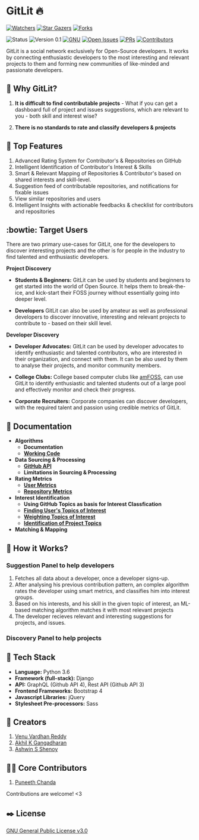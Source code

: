 # GitLit :fire:
[![Watchers][watchers-badge]][watchers]
[![Star Gazers][stars-badge]][stargazers]
[![Forks][forks-badge]][forks]

![Status](https://img.shields.io/badge/Status-Under_Development-Red.svg) 
![Version 0.1](https://img.shields.io/badge/Version-0.1_(Alpha)-green.svg) 
[![GNU][license-badge]][license]
[![Open Issues][issues-badge]][issues]
[![PRs][pr-badge]][prs]
[![Contributors][contributors-badge]][contributors]


GitLit is a social network exclusively for Open-Source developers. It works by connecting enthusiastic developers to the most interesting and relevant projects to them and forming new communities of like-minded and passionate developers.   

## :thinking: Why GitLit? 

1. **It is difficult to find contributable projects** - What if you can get a dashboard full of project and issues suggestions, which are relevant to you - both skill and interest wise?

2. **There is no standards to rate and classify developers & projects** 

## :star2: Top Features
1. Advanced Rating System for Contributor's & Repositories on GitHub
2. Intelligent Identification of Contributor's Interest & Skills
3. Smart & Relevant Mapping of Repositories & Contributor's based on shared interests and skill-level. 
4. Suggestion feed of contributable repositories, and notifications for fixable issues
5. View similar repositories and users
6. Intelligent Insights with actionable feedbacks & checklist for contributors and repositories

## :bowtie: Target Users  
There are two primary use-cases for GitLit, one for the developers to discover interesting projects and the other is for 
people in the industry to find talented and enthusiastic developers. 

**Project Discovery**

* **Students & Beginners:** GitLit can be used by students and beginners to get started into the world of Open Source.
It helps them to break-the-ice, and kick-start their FOSS journey without essentially going into deeper level.

* **Developers** GitLit can also be used by amateur as well as professional developers to discover innovative, interesting
and relevant projects to contribute to - based on their skill level.

**Developer Discovery**

* **Developer Advocates:** GitLit can be used by developer advocates to identify enthusiastic and talented 
contributors, who are interested in their organization, and connect with them. It can be also used by them to analyse 
their projects, and monitor community members. 

* **College Clubs:** College based computer clubs like [amFOSS](http://amfoss.in/), can use GitLit to identify enthusiastic and talented 
 students out of a large pool and effectively monitor and check their progress.
 
 * **Corporate Recruiters:** Corporate companies can discover developers, with the required talent and passion using
 credible metrics of GitLit. 

## :bookmark_tabs: Documentation
* **Algorithms**
  * **Documentation**
  * [**Working Code**](/algorithms/README.MD) 
* **Data Sourcing & Processing**
  * [**GitHub API**](https://github.com/teamdeadlock/GitLit/wiki/GitHub-API)
  * **Limitations in Sourcing & Processing**
* **Rating Metrics**
  * [**User Metrics**](https://github.com/teamdeadlock/GitLit/wiki/Metrics:-Repository-Metrics)
  * [**Repository Metrics**](https://github.com/teamdeadlock/GitLit/wiki/Metrics:-Repository-Metrics)
* **Interest Identification**
  * **Using GitHub Topics as basis for Interest Classfication**
  * [**Finding User's Topics of Interest**](https://github.com/teamdeadlock/GitLit/wiki/Topics:-Identifying-Project-Topics)
  * [**Weighting Topics of Interest**](https://github.com/teamdeadlock/GitLit/wiki/Topics:-Weighting-Topics-of-Interest)
  * [**Identification of Project Topics**](https://github.com/teamdeadlock/GitLit/wiki/Topics:-Identifying-Project-Topics)
* **Matching & Mapping**

## :electric_plug: How it Works?  

### Suggestion Panel to help developers
1. Fetches all data about a developer, once a developer signs-up.
2. After analysing his previous contribution pattern, an complex algorithm rates the developer using smart metrics, and classifies him into interest groups.
3. Based on his interests, and his skill in the given topic of interest, an ML-based matching algorithm matches it with most relevant projects
4. The developer recieves relevant and interesting suggestions for projects, and issues.  

### Discovery Panel to help projects


## :nut_and_bolt: Tech Stack  

* **Language:** Python 3.6
* **Framework (full-stack):** Django
* **API:** GraphQL (Github API 4), Rest API (Github API 3)
* **Frontend Frameworks:** Bootstrap 4
* **Javascript Libraries:** jQuery
* **Stylesheet Pre-processors:** Sass 


##  :busts_in_silhouette: Creators

1. [Venu Vardhan Reddy](https://github.com/vchrombie)
2. [Akhil K Gangadharan](https://github.com/akhilam512)
3. [Ashwin S Shenoy](https://github.com/aswinshenoy)

## :man_technologist: Core Contributors

1. [Puneeth Chanda](https://github.com/puneeth2001)


Contributions are welcome! <3

## :black_nib: License 
[GNU General Public License v3.0](/LICENSE)

[contributors-badge]:https://img.shields.io/github/contributors/amfoss/gitlit.svg
[contributors]: https://github.com/amfoss/GitLit/graphs/contributors
[watchers-badge]:https://img.shields.io/github/watchers/amfoss/gitlit.svg?style=social
[watchers]: https://github.com/amfoss/GitLit/watchers
[stars-badge]:https://img.shields.io/github/stars/amfoss/gitlit.svg?style=social
[stargazers]:https://github.com/amfoss/GitLit/stargazers
[forks-badge]: https://img.shields.io/github/forks/amfoss/gitlit.svg?style=social
[forks]: https://github.com/amfoss/GitLit/network/members
[license-badge]: https://img.shields.io/github/license/amfoss/gitlit.svg
[license]: https://github.com/amfoss/gitlit/blob/master/LICENSE
[issues-badge]: https://img.shields.io/github/issues/amfoss/gitlit.svg
[issues]: https://github.com/amfoss/gitlit/issues
[pr-badge]:https://img.shields.io/github/issues-pr/amfoss/gitlit.svg
[prs]: https://github.com/amfoss/gitlit/pulls

